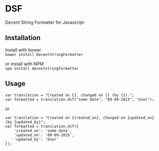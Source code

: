 # DSF
Decent String Formatter for Javascript

## Installation

Install with bower  
`bower install DecentStringFormatter`   

or install with NPM  
`npm install decentstringformatter`

## Usage  

    var translation = "Created on {}, changed on {} (by {}).";
    var formatted = translation.dsf("some date", "09-09-2015", "User");

or

    var translation = "Created on {created_on}, changed on {updated_on} (by {updated_by}";
    var formatted = translation.dsf({
        'created_on': 'some date',
        'updated_on': '09-09-2015',
        'updated_by': 'User'
    });
